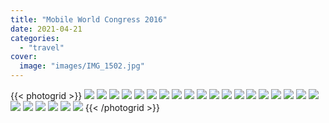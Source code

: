 ```yaml
---
title: "Mobile World Congress 2016"
date: 2021-04-21
categories:
  - "travel"
cover:
  image: "images/IMG_1502.jpg"
---
```


{{< photogrid >}}
![](images/IMG_1502-1024x1024.jpg)
![](images/P2260089-1024x768.jpg)
![](images/IMG_1576-1024x1024.jpg)
![](images/P2200007-1024x768.jpg)
![](images/P2200015-1024x768.jpg)
![](images/P2210041-768x1024.jpg)
![](images/P2210066-1024x768.jpg)
![](images/P2210063-768x1024.jpg)
![](images/P2210044-768x1024.jpg)
![](images/P2210034-768x1024.jpg)
![](images/P2210027-1024x768.jpg)
![](images/P2210026-768x1024.jpg)
![](images/P2210021-1024x768.jpg)
![](images/P2210025-1024x768.jpg)
![](images/BF52AD11-80B5-4393-AFC5-7217BDF61BEF-1024x768.jpg)
![](images/C5EF1BA6-413B-4AA5-9AB3-DDDF947BA9A2_4-1024x766.jpg)
![](images/P2210019-768x1024.jpg)
![](images/IMG_1592-1024x1024.jpg)
![](images/D05D500E-A872-43F7-BAAF-860EA1A1890B-1024x1024.jpg)
![](images/IMG_1565-1024x1024.jpg)
![](images/IMG_1586-1024x1024.jpg)
![](images/IMG_1590-1024x1024.jpg)
![](images/C46273E7-5325-4CC5-B5D9-9CC04E3280DF-1024x1024.jpg)
![](images/77439A93-C1AF-4D69-93EC-8849E08D4B81-1024x1024.jpg)
![](images/7D717967-13DA-483B-A4AB-CECE6F1A114B-1024x1024.jpg)
{{< /photogrid >}}
